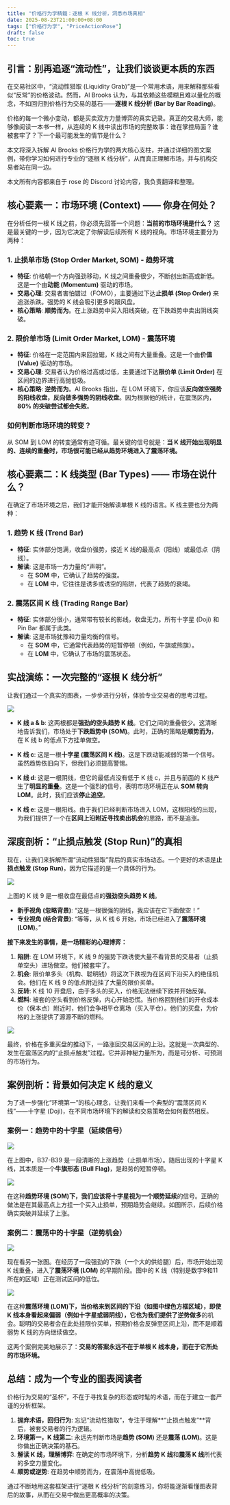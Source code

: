 ```yaml
---
title: "价格行为学精髓：逐根 K 线分析，洞悉市场真相"
date: 2025-08-23T21:00:00+08:00
tags: ["价格行为学", "PriceActionRose"]
draft: false
toc: true
---
```


## 引言：别再追逐“流动性”，让我们谈谈更本质的东西

在交易社区中，“流动性猎取 (Liquidity Grab)”是一个常用术语，用来解释那些看似“反常”的价格波动。然而，Al Brooks 认为，与其依赖这些模糊且难以量化的概念，不如回归到价格行为交易的基石——**逐根 K 线分析 (Bar by Bar Reading)**。

价格的每一个微小变动，都是买卖双方力量博弈的真实记录。真正的交易大师，能够像阅读一本书一样，从连续的 K 线中读出市场的完整故事：谁在掌控局面？谁被套牢了？下一个最可能发生的情节是什么？

本文将深入拆解 Al Brooks 价格行为学的两大核心支柱，并通过详细的图文案例，带你学习如何进行专业的“逐根 K 线分析”，从而真正理解市场，并与机构交易者站在同一边。

本文所有内容都来自于 rose 的 Discord 讨论内容，我负责翻译和整理。

<!--more-->

## 核心要素一：市场环境 (Context) —— 你身在何处？

在分析任何一根 K 线之前，你必须先回答一个问题：**当前的市场环境是什么？** 这是最关键的一步，因为它决定了你解读后续所有 K 线的视角。市场环境主要分为两种：

### 1. 止损单市场 (Stop Order Market, SOM) - 趋势环境

-   **特征**: 价格朝一个方向强劲移动，K 线之间重叠很少，不断创出新高或新低。这是一个由**动能 (Momentum)** 驱动的市场。
-   **交易心理**: 交易者害怕错过（FOMO），主要通过下达**止损单 (Stop Order)** 来追涨杀跌。强势的 K 线会吸引更多的跟风盘。
-   **核心策略**: **顺势而为**。在上涨趋势中买入阳线突破，在下跌趋势中卖出阴线突破。

### 2. 限价单市场 (Limit Order Market, LOM) - 震荡环境

-   **特征**: 价格在一定范围内来回拉锯，K 线之间有大量重叠。这是一个由**价值 (Value)** 驱动的市场。
-   **交易心理**: 交易者认为价格过高或过低，主要通过下达**限价单 (Limit Order)** 在区间的边界进行高抛低吸。
-   **核心策略**: **逆势而为**。Al Brooks 指出，在 LOM 环境下，你应该**反向做空强势的阳线收盘，反向做多强势的阴线收盘**。因为根据他的统计，在震荡区内，**80% 的突破尝试都会失败**。

### 如何判断市场环境的转变？

从 SOM 到 LOM 的转变通常有迹可循。最关键的信号就是：**当 K 线开始出现明显的、连续的重叠时，市场很可能已经从趋势环境进入了震荡环境。**

## 核心要素二：K 线类型 (Bar Types) —— 市场在说什么？

在确定了市场环境之后，我们才能开始解读单根 K 线的语言。K 线主要也分为两种：

### 1. 趋势 K 线 (Trend Bar)

-   **特征**: 实体部分饱满，收盘价强势，接近 K 线的最高点（阳线）或最低点（阴线）。
-   **解读**: 这是市场一方力量的“声明”。
    -   在 **SOM** 中，它确认了趋势的强度。
    -   在 **LOM** 中，它往往是诱多或诱空的陷阱，代表了趋势的衰竭。

### 2. 震荡区间 K 线 (Trading Range Bar)

-   **特征**: 实体部分很小，通常带有较长的影线，收盘无力。所有十字星 (Doji) 和 Pin Bar 都属于此类。
-   **解读**: 这是市场犹豫和力量均衡的信号。
    -   在 **SOM** 中，它通常代表趋势的短暂停顿（例如，牛旗或熊旗）。
    -   在 **LOM** 中，它确认了市场的震荡状态。

## 实战演练：一次完整的“逐根 K 线分析”

让我们通过一个真实的图表，一步步进行分析，体验专业交易者的思考过程。

![](https://img.forecho.com/MEX2qz.png)

-   **K 线 a & b**: 这两根都是**强劲的空头趋势 K 线**。它们之间的重叠很少。这清晰地告诉我们，市场处于**下跌趋势中 (SOM)**。此时，正确的策略是**顺势而为**，在 K 线 b 的低点下方挂单做空。

-   **K 线 c**: 这是一根**十字星 (震荡区间 K 线)**。这是下跌动能减弱的第一个信号。虽然趋势依旧向下，但我们必须提高警惕。

-   **K 线 d**: 这是一根阴线，但它的最低点没有低于 K 线 c，并且与前面的 K 线产生了**明显的重叠**。这是一个强烈的信号，表明市场环境正在从 **SOM 转向 LOM**。此时，我们应该**停止追空**。

-   **K 线 e**: 这是一根阳线。由于我们已经判断市场进入 LOM，这根阳线的出现，为我们提供了一个在**区间上沿附近寻找卖出机会**的思路，而不是追涨。

## 深度剖析：“止损点触发 (Stop Run)”的真相

现在，让我们来拆解所谓“流动性猎取”背后的真实市场动态。一个更好的术语是**止损点触发 (Stop Run)**，因为它描述的是一个具体的行为。

![](https://img.forecho.com/6ASrtB.png)

上图的 K 线 9 是一根收盘在最低点的**强劲空头趋势 K 线**。

-   **新手视角 (忽略背景)**: “这是一根很强的阴线，我应该在它下面做空！”
-   **专业视角 (结合背景)**: “等等，从 K 线 6 开始，市场已经进入了**震荡环境 (LOM)**。”

**接下来发生的事情，是一场精彩的心理博弈：**

1.  **陷阱**: 在 LOM 环境下，K 线 9 的强势下跌诱使大量不看背景的交易者（止损单空头）进场做空。他们被套牢了。
2.  **机会**: 限价单多头（机构、聪明钱）将这次下跌视为在区间下沿买入的绝佳机会。他们在 K 线 9 的低点附近挂了大量的限价买单。
3.  **反转**: K 线 10 开盘后，由于多头的买入，价格无法继续下跌并开始反弹。
4.  **燃料**: 被套的空头看到价格反弹，内心开始恐慌。当价格回到他们的开仓成本价（保本点）附近时，他们会争相平仓离场（买入平仓）。他们的买盘，为价格的上涨提供了源源不断的燃料。

![](https://img.forecho.com/3brXBl.png)

最终，价格在多重买盘的推动下，一路涨回交易区间的上沿。这就是一次典型的、发生在震荡区内的“止损点触发”过程。它并非神秘力量所为，而是可分析、可预测的市场行为。

## 案例剖析：背景如何决定 K 线的意义

为了进一步强化“环境第一”的核心理念，让我们来看一个典型的“震荡区间 K 线”——十字星 (Doji)，在不同市场环境下的解读和交易策略会如何截然相反。

### 案例一：趋势中的十字星（延续信号）

![](https://img.forecho.com/j3QVxd.png)

在上图中，B37-B39 是一段清晰的上涨趋势（止损单市场）。随后出现的十字星 K 线，其本质是一个**牛旗形态 (Bull Flag)**，是趋势的短暂停顿。

![](https://img.forecho.com/cNUiTP.png)

在这种**趋势环境 (SOM)**下，我们应该将十字星视为一个**顺势延续**的信号。正确的做法是在其最高点上方挂一个买入止损单，预期趋势会继续。如图所示，后续价格确实突破并延续了上涨。

### 案例二：震荡中的十字星（逆势机会）

![](https://img.forecho.com/J94cXf.png)

现在看另一张图。在经历了一段强劲的下跌（一个大的供给腿）后，市场开始出现 K 线重叠，进入了**震荡环境 (LOM)** 的早期阶段。图中的 K 线（特别是数字9和11所在的区域）正在测试区间的低位。

![](https://img.forecho.com/jYh22F.png)

在这种**震荡环境 (LOM)**下，当价格来到区间的下沿（如图中绿色方框区域），即使 K 线本身看起来偏弱（例如十字星或弱阴线），它也为我们提供了**逆势做多**的机会。聪明的交易者会在此处挂限价买单，预期价格会反弹至区间上沿，而不是顺着弱势 K 线的方向继续做空。

这两个案例完美地展示了：**交易的答案永远不在于单根 K 线本身，而在于它所处的市场环境。**

## 总结：成为一个专业的图表阅读者

价格行为交易的“圣杯”，不在于寻找复杂的形态或时髦的术语，而在于建立一套严谨的分析框架。

1.  **抛弃术语，回归行为**: 忘记“流动性猎取”，专注于理解**“止损点触发”**背后，被套交易者的行为逻辑。
2.  **环境第一，K 线第二**: 永远先判断市场是**趋势 (SOM)** 还是**震荡 (LOM)**。这是你做出正确决策的基石。
3.  **解读 K 线，理解博弈**: 在确定的市场环境下，分析**趋势 K 线**和**震荡 K 线**所代表的多空力量变化。
4.  **顺势或逆势**: 在趋势中顺势而为，在震荡中高抛低吸。

通过不断地用这套框架进行“逐根 K 线分析”的刻意练习，你将能逐渐看懂图表背后的故事，从而在交易中做出更高概率的决策。
